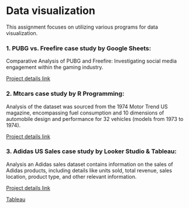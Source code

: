 # Data visualization

This assignment focuses on utilizing various programs for data visualization.

### 1. PUBG vs. Freefire case study by Google Sheets:
Comparative Analysis of PUBG and Freefire: Investigating social media engagement within the gaming industry.

[Project details link](https://www.notion.so/Data-Visualization-Homework-02985b4ef0534cd78e8263994d581563?pvs=4)

### 2. Mtcars case study by R Programming:
Analysis of the dataset was sourced from the 1974 Motor Trend US magazine, encompassing fuel consumption and 10 dimensions of automobile design and performance for 32 vehicles (models from 1973 to 1974).

[Project details link](https://www.notion.so/Data-Visualization-Homework-02985b4ef0534cd78e8263994d581563?pvs=4)

### 3. Adidas US Sales case study by Looker Studio & Tableau:
Analysis an Adidas sales dataset contains information on the sales of Adidas products, including details like units sold, total revenue, sales location, product type, and other relevant information.

[Project details link](https://lookerstudio.google.com/reporting/dbf5faae-6d8c-470e-9aa8-0eeb1e37eaed)

[Tableau](https://public.tableau.com/views/ReportAdidasUSSalesDatasets/Dashboard1?:language=en-US&:sid=&:display_count=n&:origin=viz_share_link)
